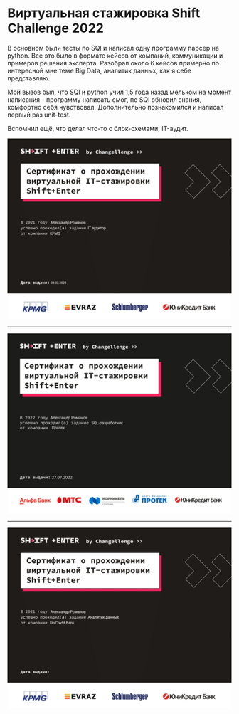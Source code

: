 #  Виртуальная стажировка Shift Challenge 2022

В основном были тесты по SQl и написал одну программу парсер на python. Все это было в формате кейсов от компаний, коммуникации и примеров решения эксперта. Разобрал около 6 кейсов примерно по интересной мне теме Big Data, аналитик данных, как я себе представляю.

Мой вызов был, что SQl и python учил 1,5 года назад мельком на момент написания - программу написать смог, по SQl обновил знания, комфортно себя чувствовал. Дополнительно познакомился и написал первый раз unit-test. 

Вспомнил ещё, что делал что-то с блок-схемами, IT-аудит.
 
![IT аудитор от компании KMPG](https://github.com/KsandrVenom/shift_challenge_2022_1/blob/main/1.png)
***

![SQL разработчик от компании Протек](https://github.com/KsandrVenom/shift_challenge_2022_1/blob/main/Changellenge%20Shift%2BEnter%202022%20-%20%D0%94%D0%B8%D0%BF%D0%BB%D0%BE%D0%BC%20-%20%D0%90%D0%BB%D0%B5%D0%BA%D1%81%D0%B0%D0%BD%D0%B4%D1%80%20%D0%A0%D0%BE%D0%BC%D0%B0%D0%BD%D0%BE%D0%B2-1-1.png)
***

![Аналитик данных от компаний UniCredit](https://github.com/KsandrVenom/shift_challenge_2022_1/blob/main/3.png)

